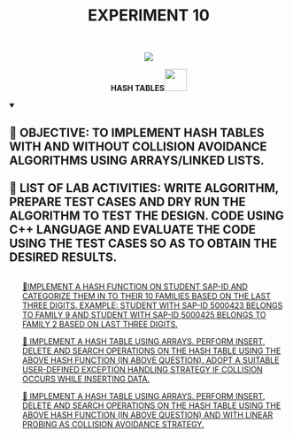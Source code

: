 <h1 align="center">EXPERIMENT 10</h1>
<!-- PROJECT LOGO -->
<br />
<p align="center">
  <a href="https://github.com/DHANOLA/CLASS-NOTIX/tree/root/SEMESTER%202/ADVANCED%20DATA%20STRUCTURES%20LAB/EXPERIMENT%2010">
    <img src="https://media.giphy.com/media/xTiTnJ2RwAGC5RaWhq/giphy.gif" >
  </a>



  <p align="center">
  <b>HASH TABLES<img src="https://media.giphy.com/media/2L1KmLRW5HOY9NRxqM/giphy.gif" width="40" height="40" /></b>
    <br />

  </p>
</p>

<!-- TABLE OF CONTENTS -->
<details open="open">
  <summary><h2 style="display: inline-block">👣 OBJECTIVE: TO IMPLEMENT HASH TABLES WITH AND WITHOUT COLLISION AVOIDANCE ALGORITHMS USING ARRAYS/LINKED LISTS. <br /> <br /> 👣 LIST OF LAB ACTIVITIES: WRITE ALGORITHM, PREPARE TEST CASES AND DRY RUN THE ALGORITHM TO TEST THE DESIGN. CODE USING C++ LANGUAGE AND EVALUATE THE CODE USING THE TEST CASES SO AS TO OBTAIN THE DESIRED RESULTS. </h2></summary>
  <ol>

<a href="https://github.com/DHANOLA/CLASS-NOTIX/blob/root/SEMESTER%202/ADVANCED%20DATA%20STRUCTURES%20LAB/EXPERIMENT%2010/QUESTION 1.cpp" style="color: ">🎩IMPLEMENT A HASH FUNCTION ON STUDENT SAP-ID AND CATEGORIZE THEM IN TO THEIR 10 FAMILIES BASED ON THE LAST THREE DIGITS. EXAMPLE: STUDENT WITH SAP-ID 5000423 BELONGS TO FAMILY 9 AND STUDENT WITH SAP-ID 5000425 BELONGS TO FAMILY 2 BASED ON LAST THREE DIGITS.</a><br />

<a href="https://github.com/DHANOLA/CLASS-NOTIX/blob/root/SEMESTER%202/ADVANCED%20DATA%20STRUCTURES%20LAB/EXPERIMENT%2010/QUESTION 2.cpp" style="color: ">🎩  IMPLEMENT A HASH TABLE USING ARRAYS. PERFORM INSERT, DELETE AND SEARCH OPERATIONS ON THE HASH TABLE USING THE ABOVE HASH FUNCTION (IN ABOVE QUESTION). ADOPT A SUITABLE USER-DEFINED EXCEPTION HANDLING STRATEGY IF COLLISION OCCURS WHILE INSERTING DATA.</a><br />

<a href="https://github.com/DHANOLA/CLASS-NOTIX/blob/root/SEMESTER%202/ADVANCED%20DATA%20STRUCTURES%20LAB/EXPERIMENT%2010/QUESTION 3.cpp" style="color: ">🎩  IMPLEMENT A HASH TABLE USING ARRAYS. PERFORM INSERT, DELETE AND SEARCH OPERATIONS ON THE HASH TABLE USING THE ABOVE HASH FUNCTION (IN ABOVE QUESTION) AND WITH LINEAR PROBING AS COLLISION AVOIDANCE STRATEGY. </a><br />



  </ol>
</details>
